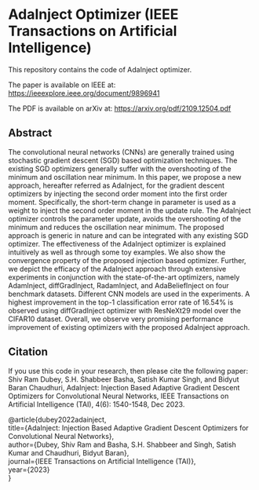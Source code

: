 # AdaInject Optimizer (IEEE Transactions on Artificial Intelligence)

This repository contains the code of AdaInject optimizer.

The paper is available on IEEE at: https://ieeexplore.ieee.org/document/9896941

The PDF is available on arXiv at: https://arxiv.org/pdf/2109.12504.pdf

## Abstract

The convolutional neural networks (CNNs) are generally trained using stochastic gradient descent (SGD) based optimization techniques. The existing SGD optimizers generally suffer with the overshooting of the  minimum and oscillation near minimum. In this paper, we propose a new approach, hereafter referred as AdaInject, for the gradient descent optimizers by injecting the second order moment into the first order moment. Specifically, the short-term change in parameter is used as a weight to inject the second order moment in the update rule. The AdaInject optimizer controls the parameter update, avoids the overshooting of the minimum and reduces the oscillation near minimum. The proposed approach is generic in nature and can be integrated with any existing SGD optimizer. The effectiveness of the AdaInject optimizer is explained intuitively as well as through some toy examples. We also show the convergence property of the proposed injection based optimizer. Further, we depict the efficacy of the AdaInject approach through extensive experiments in conjunction with the state-of-the-art optimizers, namely AdamInject, diffGradInject, RadamInject, and AdaBeliefInject on four benchmark datasets. Different CNN models are used in the experiments. A highest improvement in the top-1 classification error rate of $16.54\%$ is observed using diffGradInject optimizer with ResNeXt29 model over the CIFAR10 dataset. Overall, we observe very promising performance improvement of existing optimizers with the proposed AdaInject approach.

## Citation

If you use this code in your research, then please cite the following paper: Shiv Ram Dubey, S.H. Shabbeer Basha, Satish Kumar Singh, and Bidyut Baran Chaudhuri, AdaInject: Injection Based Adaptive Gradient Descent Optimizers for Convolutional Neural Networks, IEEE Transactions on Artificial Intelligence (TAI), 4(6): 1540-1548, Dec 2023.

@article{dubey2022adainject,<br/>
title={AdaInject: Injection Based Adaptive Gradient Descent Optimizers for Convolutional Neural Networks},<br/>
author={Dubey, Shiv Ram and Basha, S.H. Shabbeer and Singh, Satish Kumar and Chaudhuri, Bidyut Baran},<br/>
journal={IEEE Transactions on Artificial Intelligence (TAI)},<br/>
year={2023}<br/>
}

